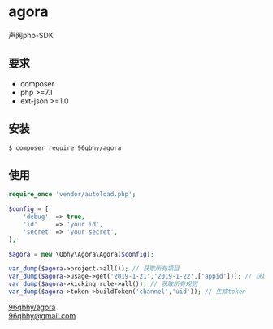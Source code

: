 # agora
声网php-SDK

## 要求
* composer
* php >=7.1
* ext-json >=1.0

## 安装
```bash
$ composer require 96qbhy/agora
```

## 使用
```php
require_once 'vendor/autoload.php';

$config = [
    'debug'  => true,
    'id'     => 'your id',
    'secret' => 'your secret',
];

$agora = new \Qbhy\Agora\Agora($config);

var_dump($agora->project->all()); // 获取所有项目
var_dump($agora->usage->get('2019-1-21','2019-1-22',['appid'])); // 获取用量
var_dump($agora->kicking_rule->all()); // 获取所有规则
var_dump($agora->token->buildToken('channel','uid')); // 生成token
```

[96qbhy/agora](https://github.com/qbhy/agora)  
96qbhy@gmail.com